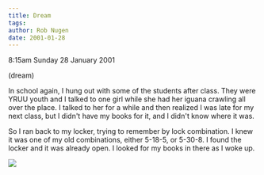 ```yaml
---
title: Dream
tags: 
author: Rob Nugen
date: 2001-01-28
---
```


<p class=date>8:15am Sunday 28 January 2001</p>

<p class=note>(dream)</p>

<p class=dream>In school again, I hung out with some
of the students after class.  They were YRUU youth and
<! two of the girls were lying on top of each other in
a close warm way, but not to have sex so much as just
feel good together.> I talked to one girl while she
had her iguana crawling all over the place.  I talked
to her for a while and then realized I was late for my
next class, but I didn't have my books for it, and I
didn't know where it was.</p>

<p class=dream>So I ran back to my locker, trying to
remember by lock combination.  I knew it was one of my
old combinations, either 5-18-5, or 5-30-8.  I found
the locker and it was already open.  I looked for my
books in there as I woke up.</p>

<p><img src="/images/rob/wL-ROB.gif"/></p>
